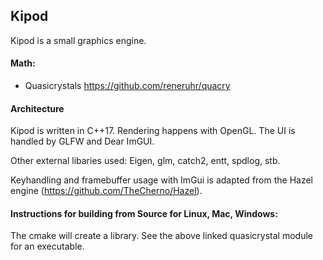 

## Kipod

Kipod is a small graphics engine.

#### Math:
* Quasicrystals https://github.com/reneruhr/quacry
  
#### Architecture
Kipod is written in C++17. Rendering happens with OpenGL. The UI is handled by GLFW and Dear ImGUI. 

Other external libaries used: Eigen, glm, catch2, entt, spdlog, stb.

Keyhandling and framebuffer usage with ImGui is adapted from the Hazel engine (https://github.com/TheCherno/Hazel).

#### Instructions for building from Source for Linux, Mac, Windows:

The cmake will create a library. See the above linked quasicrystal module for an executable.
